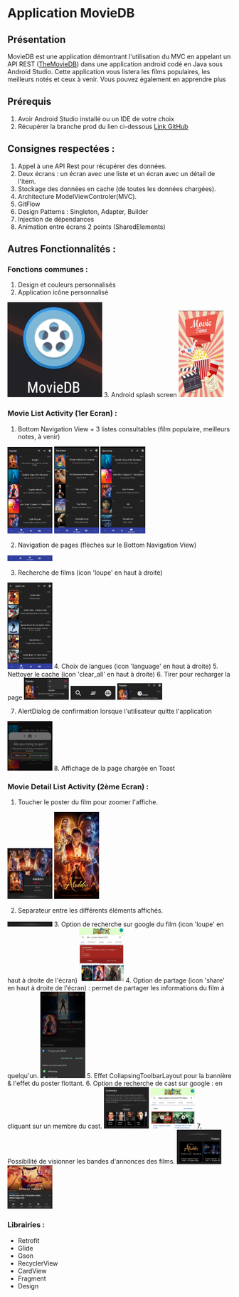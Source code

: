 # Application MovieDB
## Présentation

MovieDB est une application démontrant l'utilisation du MVC en appelant un API REST ([TheMovieDB](https://www.themoviedb.org/documentation/api)) dans une application android codé en Java sous Android Studio. Cette application vous listera les films populaires, les meilleurs notés et ceux à venir. Vous pouvez également en apprendre plus

## Prérequis

 1. Avoir Android Studio installé ou un IDE de votre choix
 2. Récupérer la branche prod du lien ci-dessous
 [Link GitHub](https://github.com/SasiGovind/MovieDB.git)

## Consignes respectées :

 1. Appel à une API Rest pour récupérer des données.
 2. Deux écrans : un écran avec une liste et un écran avec un détail de l'item.
 3. Stockage des données en cache (de toutes les données chargées).
 4. Architecture ModelViewControler(MVC).
 5. GitFlow
 7. Design Patterns : Singleton, Adapter, Builder
 8. Injection de dépendances
 9. Animation entre écrans 2 points (SharedElements)

## Autres Fonctionnalités : 

### Fonctions communes :
1. Design et couleurs personnalisés
2. Application icône personnalisé 
<img src="imgReadMe/1_icon.jpg" alt="icon">
3. Android splash screen 
<img src="imgReadMe/2_splash.jpg" width="20%" heignt="40%" alt="splash">

### Movie List Activity (1er Ecran) :

 1. Bottom Navigation View + 3 listes consultables (film populaire, meilleurs notes, à venir)
 
 <img src="imgReadMe/3_Main_pop.jpg" width="20%" heignt="40%" alt="pop"> <img src="imgReadMe/4_Main_top.jpg" width="20%" heignt="40%" alt="pop"> <img src="imgReadMe/5_Main_upc.jpg" width="20%" heignt="40%" alt="pop">
 
 2. Navigation de pages (flèches sur le Bottom Navigation View)
 <img src="imgReadMe/6_Nav_pages.jpg" width="20%" heignt="40%" alt="pop">
 
 3. Recherche de films (icon 'loupe' en haut à droite)
 <img src="imgReadMe/20_search.jpg" width="20%" heignt="40%" alt="pop">
 4. Choix de langues (icon 'language' en haut à droite) 
 5. Nettoyer le cache (icon 'clear_all' en haut à droite)
 6. Tirer pour recharger la page
 <img src="imgReadMe/7_lang.jpg" width="20%" heignt="40%" alt="pop"> <img src="imgReadMe/8_3choix.jpg" width="20%" heignt="40%" alt="pop"> <img src="imgReadMe/9_refresh.jpg" width="20%" heignt="40%" alt="pop">
 
 7. AlertDialog de confirmation lorsque l'utilisateur quitte l'application
 <img src="imgReadMe/10_exit.jpg" width="20%" heignt="40%" alt="pop">
 8. Affichage de la page chargée en Toast

### Movie Detail List Activity (2ème Ecran) :

 1. Toucher le poster du film pour zoomer l'affiche.
 
 <img src="imgReadMe/11_md.jpg" width="20%" heignt="40%" alt="pop">  <img src="imgReadMe/14_md_exp.jpg" width="20%" heignt="40%" alt="pop">
 
 2. Separateur entre les différents éléments affichés.
  <img src="imgReadMe/15_md_sep.jpg" width="20%" heignt="40%" alt="pop">
 3. Option de recherche sur google du film (icon 'loupe' en haut à droite de l'écran)
  <img src="imgReadMe/16_md_g.jpg" width="20%" heignt="40%" alt="pop">
 4. Option de partage (icon 'share' en haut à droite de l'écran) : permet de partager les informations du film à quelqu'un.
  <img src="imgReadMe/17_md_share.jpg" width="20%" heignt="40%" alt="pop">
 5. Effet CollapsingToolbarLayout pour la bannière & l'effet du poster flottant.
 6. Option de recherche de cast sur google : en cliquant sur un membre du cast.
  <img src="imgReadMe/12_md.jpg" width="20%" heignt="40%" alt="pop">  <img src="imgReadMe/18_md_cast.jpg" width="20%" heignt="40%" alt="pop">
 7. Possibilité de visionner les bandes d'annonces des films.
  <img src="imgReadMe/13_md.jpg" width="20%" heignt="40%" alt="pop">  <img src="imgReadMe/19_md_trailers.jpg" width="20%" heignt="40%" alt="pop">
 
### Librairies :
 - Retrofit
 - Glide
 - Gson
 - RecyclerView
 - CardView
 - Fragment
 - Design
